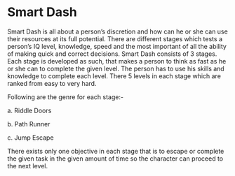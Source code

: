 # Smart Dash
Smart Dash is all about a person’s discretion and how can he or she can use their resources at its full potential. There are different stages which tests a person’s IQ level, knowledge, speed and the most important of all the ability of making quick and correct decisions. Smart Dash consists of 3 stages. Each stage is developed as such, that makes a person to think as fast as he or she can to complete the given level. The person has to use his skills and knowledge to complete each level. There 5 levels in each stage which are ranked from easy to very hard.

Following are the genre for each stage:-

a.	Riddle Doors

b.	Path Runner

c.	Jump Escape

There exists only one objective in each stage that is to escape or complete the given task in the given amount of time so the character can proceed to the next level.
